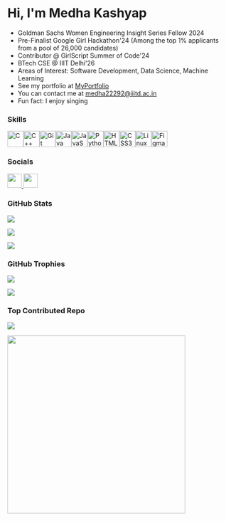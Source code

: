 Hi, I'm Medha Kashyap
==============================

* Goldman Sachs Women Engineering Insight Series Fellow 2024
* Pre-Finalist Google Girl Hackathon'24 (Among the top 1% applicants from a pool of 26,000 candidates)
* Contributor @ GirlScript Summer of Code'24
* BTech CSE @ IIIT Delhi'26
* Areas of Interest: Software Development, Data Science, Machine Learning
* See my portfolio at [MyPortfolio](https://medha-portfolio-offcampus.netlify.app/)
* You can contact me at [medha22292@iiitd.ac.in](mailto:medha22292@iiitd.ac.in)
* Fun fact: I enjoy singing

### Skills


<p align="left">
<a href="https://docs.microsoft.com/en-us/cpp/?view=msvc-170" target="_blank" rel="noreferrer"><img src="https://raw.githubusercontent.com/danielcranney/readme-generator/main/public/icons/skills/c-colored.svg" width="36" height="36" alt="C" /></a><a href="https://docs.microsoft.com/en-us/cpp/?view=msvc-170" target="_blank" rel="noreferrer"><img src="https://raw.githubusercontent.com/danielcranney/readme-generator/main/public/icons/skills/cplusplus-colored.svg" width="36" height="36" alt="C++" /></a><a href="https://git-scm.com/" target="_blank" rel="noreferrer"><img src="https://raw.githubusercontent.com/danielcranney/readme-generator/main/public/icons/skills/git-colored.svg" width="36" height="36" alt="Git" /></a><a href="https://www.oracle.com/java/" target="_blank" rel="noreferrer"><img src="https://raw.githubusercontent.com/danielcranney/readme-generator/main/public/icons/skills/java-colored.svg" width="36" height="36" alt="Java" /></a><a href="https://developer.mozilla.org/en-US/docs/Web/JavaScript" target="_blank" rel="noreferrer"><img src="https://raw.githubusercontent.com/danielcranney/readme-generator/main/public/icons/skills/javascript-colored.svg" width="36" height="36" alt="JavaScript" /></a><a href="https://www.python.org/" target="_blank" rel="noreferrer"><img src="https://raw.githubusercontent.com/danielcranney/readme-generator/main/public/icons/skills/python-colored.svg" width="36" height="36" alt="Python" /></a><a href="https://developer.mozilla.org/en-US/docs/Glossary/HTML5" target="_blank" rel="noreferrer"><img src="https://raw.githubusercontent.com/danielcranney/readme-generator/main/public/icons/skills/html5-colored.svg" width="36" height="36" alt="HTML5" /></a><a href="https://www.w3.org/TR/CSS/#css" target="_blank" rel="noreferrer"><img src="https://raw.githubusercontent.com/danielcranney/readme-generator/main/public/icons/skills/css3-colored.svg" width="36" height="36" alt="CSS3" /></a><a href="https://www.linux.org" target="_blank" rel="noreferrer"><img src="https://raw.githubusercontent.com/danielcranney/readme-generator/main/public/icons/skills/linux-colored.svg" width="36" height="36" alt="Linux" /></a><a href="https://www.figma.com/" target="_blank" rel="noreferrer"><img src="https://raw.githubusercontent.com/danielcranney/readme-generator/main/public/icons/skills/figma-colored.svg" width="36" height="36" alt="Figma" /></a>
</p>


### Socials

<p align="left"> <a href="https://www.github.com/medhakashyap" target="_blank" rel="noreferrer"> <picture> <source media="(prefers-color-scheme: dark)" srcset="https://raw.githubusercontent.com/danielcranney/readme-generator/main/public/icons/socials/github-dark.svg" /> <source media="(prefers-color-scheme: light)" srcset="https://raw.githubusercontent.com/danielcranney/readme-generator/main/public/icons/socials/github.svg" /> <img src="https://raw.githubusercontent.com/danielcranney/readme-generator/main/public/icons/socials/github.svg" width="32" height="32" /> </picture> </a> <a href="https://www.linkedin.com/in/medha-kashyap-3ba72b295" target="_blank" rel="noreferrer"> <picture> <source media="(prefers-color-scheme: dark)" srcset="https://raw.githubusercontent.com/danielcranney/readme-generator/main/public/icons/socials/linkedin-dark.svg" /> <source media="(prefers-color-scheme: light)" srcset="https://raw.githubusercontent.com/danielcranney/readme-generator/main/public/icons/socials/linkedin.svg" /> <img src="https://raw.githubusercontent.com/danielcranney/readme-generator/main/public/icons/socials/linkedin.svg" width="32" height="32" /> </picture> </a></p>

### GitHub Stats
![](https://github-readme-stats.vercel.app/api?username=medhakashyap&theme=tokyonight&hide_border=false&include_all_commits=false&count_private=false)<br/>

![](https://github-readme-streak-stats.herokuapp.com/?user=medhakashyap&theme=tokyonight&hide_border=false)<br/>

![](https://github-readme-stats.vercel.app/api/top-langs/?username=medhakashyap&theme=tokyonight&hide_border=false&include_all_commits=false&count_private=false&layout=compact)

### GitHub Trophies
![](https://github-profile-trophy.vercel.app/?username=medhakashyap&theme=tokyonight&no-frame=false&no-bg=true&margin-w=4)

![](https://quotes-github-readme.vercel.app/api?type=horizontal&theme=tokyonight)
### Top Contributed Repo
![](https://github-contributor-stats.vercel.app/api?username=medhakashyap&limit=5&theme=tokyonight&combine_all_yearly_contributions=true)

<img src='https://randommeme-five.vercel.app/' style="height: 400px;"/>

